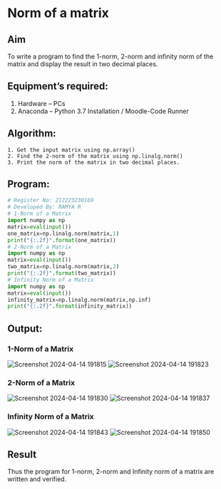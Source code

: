 # Norm of a matrix
## Aim
To write a program to find the 1-norm, 2-norm and infinity norm of the matrix and display the result in two decimal places.
## Equipment’s required:
1.	Hardware – PCs
2.	Anaconda – Python 3.7 Installation / Moodle-Code Runner
## Algorithm:
	1. Get the input matrix using np.array()   
    2. Find the 2-norm of the matrix using np.linalg.norm()
	3. Print the norm of the matrix in two decimal places.
## Program:
```Python
# Register No: 212223230169
# Developed By: RAMYA R
# 1-Norm of a Matrix
import numpy as np
matrix=eval(input())
one_matrix=np.linalg.norm(matrix,1)
print("{:.2f}".format(one_matrix))
# 2-Norm of a Matrix
import numpy as np
matrix=eval(input())
two_matrix=np.linalg.norm(matrix,2)
print("{:.2f}".format(two_matrix))
# Infinity Norm of a Matrix
import numpy as np
matrix=eval(input())
infinity_matrix=np.linalg.norm(matrix,np.inf)
print("{:.2f}".format(infinity_matrix))
```
## Output:
### 1-Norm of a Matrix
![Screenshot 2024-04-14 191815](https://github.com/ramya23000505/Norm-of-a-matrix/assets/149370791/e5468448-4237-4e40-87cd-a42761097725)
![Screenshot 2024-04-14 191823](https://github.com/ramya23000505/Norm-of-a-matrix/assets/149370791/465ca763-7bba-4825-a331-444d3a189a2c)

### 2-Norm of a Matrix
![Screenshot 2024-04-14 191830](https://github.com/ramya23000505/Norm-of-a-matrix/assets/149370791/f3a0ea37-bf96-447c-a58c-a5afe03939f6)
![Screenshot 2024-04-14 191837](https://github.com/ramya23000505/Norm-of-a-matrix/assets/149370791/30078e08-bb7e-4831-b73c-9aacf680fcc8)

### Infinity Norm of a Matrix
![Screenshot 2024-04-14 191843](https://github.com/ramya23000505/Norm-of-a-matrix/assets/149370791/1d2d856d-d306-405d-a3f7-a49f8d14d21a)
![Screenshot 2024-04-14 191850](https://github.com/ramya23000505/Norm-of-a-matrix/assets/149370791/66365532-b567-4450-a8c6-71ba6ac5ba77)

## Result
Thus the program for 1-norm, 2-norm and Infinity norm of a matrix are written and verified.
